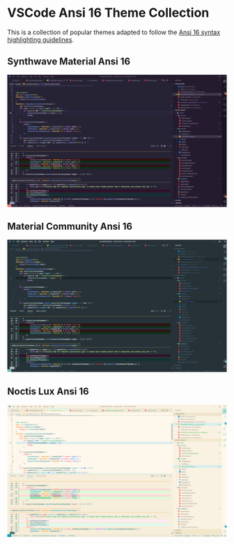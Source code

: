 # VSCode Ansi 16 Theme Collection

This is a collection of popular themes adapted to follow the [Ansi 16 syntax highlighting guidelines](https://github.com/chtenb/ansi16).

## Synthwave Material Ansi 16

[![](images/synthwave-material.png)](images/synthwave-material.png)

## Material Community Ansi 16

[![](images/material.png)](images/material.png)

## Noctis Lux Ansi 16

[![](images/noctis-lux.png)](images/noctis-lux.png)
